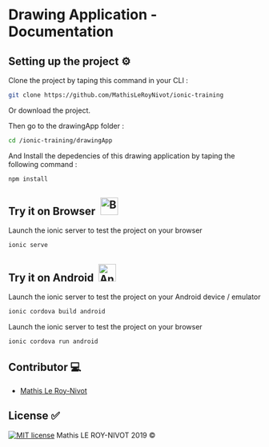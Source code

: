 # Drawing Application - Documentation

## Setting up the project :gear:

Clone the project by taping this command in your CLI :
```bash
git clone https://github.com/MathisLeRoyNivot/ionic-training
```
Or download the project. <br>

Then go to the drawingApp folder :
```bash
cd /ionic-training/drawingApp
```
And Install the depedencies of this drawing application by taping the following command :
```bash
npm install
```

## Try it on Browser &nbsp;<img src="https://cdn.pixabay.com/photo/2016/08/31/00/44/www-1632431_960_720.png" height="35px" alt="Browser Logo">

Launch the ionic server to test the project on your browser
```bash
ionic serve
```

## Try it on Android &nbsp;<img src="http://aux.iconspalace.com/uploads/google-android-icon-256.png" height="35px" alt="Android Logo">
Launch the ionic server to test the project on your Android device / emulator
```bash
ionic cordova build android
```
Launch the ionic server to test the project on your browser
```bash
ionic cordova run android
```


## Contributor :computer:
- [Mathis Le Roy-Nivot](https://github.com/MathisLeRoyNivot "Go to @MathisLeRoyNivot's Github")

## License :white_check_mark:
[![MIT license](https://img.shields.io/badge/License-MIT-blue.svg)](https://github.com/MathisLeRoyNivot/ionic-training/blob/master/LICENSE) Mathis LE ROY-NIVOT 2019 ©